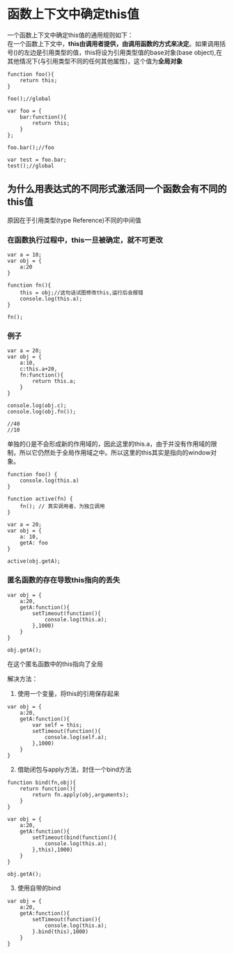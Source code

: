 # 函数上下文中确定this值
一个函数上下文中确定this值的通用规则如下：   
在一个函数上下文中，**this由调用者提供，由调用函数的方式来决定**。如果调用括号()的左边是引用类型的值，this将设为引用类型值的base对象(base object),在其他情况下(与引用类型不同的任何其他属性)，这个值为**全局对象**  

```
function foo(){
    return this;
}

foo();//global
```

```
var foo = {
    bar:function(){
        return this;
    }
};

foo.bar();//foo
```
```
var test = foo.bar;
test();//global
```
## 为什么用表达式的不同形式激活同一个函数会有不同的this值
原因在于引用类型(type Reference)不同的中间值

### 在函数执行过程中，this一旦被确定，就不可更改
```
var a = 10;
var obj = {
    a:20
}

function fn(){
    this = obj;//这句话试图修改this,运行后会报错
    console.log(this.a);
}

fn();
```

### 例子
```
var a = 20;
var obj = {
    a:10,
    c:this.a+20,
    fn:function(){
        return this.a;
    }
}

console.log(obj.c);
console.log(obj.fn());

//40
//10
```
单独的{}是不会形成新的作用域的，因此这里的this.a，由于并没有作用域的限制，所以它仍然处于全局作用域之中。所以这里的this其实是指向的window对象。  

```
function foo() {
    console.log(this.a)
}

function active(fn) {
    fn(); // 真实调用者，为独立调用
}

var a = 20;
var obj = {
    a: 10,
    getA: foo
}

active(obj.getA);
```

### 匿名函数的存在导致this指向的丢失
```
var obj = {
    a:20,
    getA:function(){
        setTimeout(function(){
            console.log(this.a);
        },1000)
    }
}

obj.getA();
```
在这个匿名函数中的this指向了全局  

解决方法：  

1. 使用一个变量，将this的引用保存起来  

```
var obj = {
    a:20,
    getA:function(){
        var self = this;
        setTimeout(function(){
            console.log(self.a);
        },1000)
    }
}
```
2. 借助闭包与apply方法，封住一个bind方法  

```
function bind(fn,obj){
    return function(){
        return fn.apply(obj,arguments);
    }
}

var obj = {
    a:20,
    getA:function(){
        setTimeout(bind(function(){
            console.log(this.a);
        },this),1000)
    }
}

obj.getA();
```
3. 使用自带的bind  

```
var obj = {
    a:20,
    getA:function(){
        setTimeout(function(){
            console.log(this.a);
        }.bind(this),1000)
    }
}
```